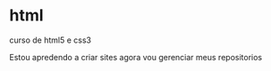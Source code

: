 # html
 curso de html5 e css3

 Estou apredendo a criar sites agora vou   gerenciar meus repositorios
